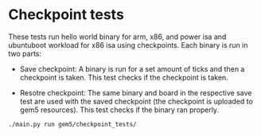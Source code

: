 # Checkpoint tests

These tests run hello world binary for arm, x86, and power isa and ubuntuboot workload for x86 isa using checkpoints.
Each binary is run in two parts:
- Save checkpoint: A binary is run for a set amount of ticks and then a checkpoint is taken. This test checks if the checkpoint is taken.

- Resotre checkpoint: The same binary and board in the respective save test are used with the saved checkpoint (the checkpoint is uploaded to gem5 resources). This test checks if the binary ran properly.

```bash
./main.py run gem5/checkpoint_tests/
```
